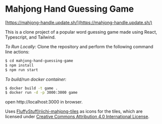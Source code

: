 # Mahjong Hand Guessing Game

[https://mahjong-handle.update.sh/](https://mahjong-handle.update.sh/)

This is a clone project of a popular word guessing game made using React, Typescript, and Tailwind.

_To Run Locally:_
Clone the repository and perform the following command line actions:

```bash
$ cd mahjong-hand-guessing-game
$ npm install
$ npm run start
```

_To build/run docker container:_

```bash
$ docker build -t game .
$ docker run -d -p 3000:3000 game
```

open http://localhost:3000 in browser.

Uses [FluffyStuff/riichi-mahjong-tiles](https://github.com/FluffyStuff/riichi-mahjong-tiles) as icons for the tiles, which are licensed under [Creative Commons Attribution 4.0 International License](https://creativecommons.org/licenses/by/4.0/).